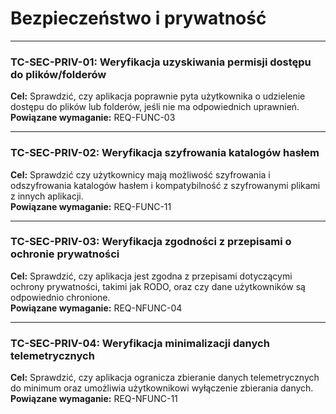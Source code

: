 # Bezpieczeństwo i prywatność

---

### TC-SEC-PRIV-01: Weryfikacja uzyskiwania permisji dostępu do plików/folderów
**Cel:** Sprawdzić, czy aplikacja poprawnie pyta użytkownika o udzielenie dostępu do plików lub folderów, jeśli nie ma odpowiednich uprawnień.
**Powiązane wymaganie:** REQ-FUNC-03

---

### TC-SEC-PRIV-02: Weryfikacja szyfrowania katalogów hasłem
**Cel:** Sprawdzić czy użytkownicy mają możliwość szyfrowania i odszyfrowania katalogów hasłem i kompatybilność z szyfrowanymi plikami z innych aplikacji.  
**Powiązane wymaganie:** REQ-FUNC-11

---

### TC-SEC-PRIV-03: Weryfikacja zgodności z przepisami o ochronie prywatności
**Cel:** Sprawdzić, czy aplikacja jest zgodna z przepisami dotyczącymi ochrony prywatności, takimi jak RODO, oraz czy dane użytkowników są odpowiednio chronione.  
**Powiązane wymaganie:** REQ-NFUNC-04

---

### TC-SEC-PRIV-04: Weryfikacja minimalizacji danych telemetrycznych
**Cel:** Sprawdzić, czy aplikacja ogranicza zbieranie danych telemetrycznych do minimum oraz umożliwia użytkownikowi wyłączenie zbierania danych.  
**Powiązane wymaganie:** REQ-NFUNC-11
